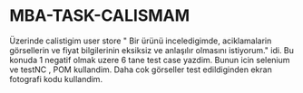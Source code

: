 # MBA-TASK-CALISMAM
Üzerinde calistigim user store " Bir ürünü inceledigimde, aciklamalarin görsellerin ve fiyat bilgilerinin eksiksiz ve anlaşılır olmasını istiyorum." idi. Bu konuda 1 negatif olmak uzere 6 tane test case yazdim. Bunun icin selenium ve testNC , POM kullandim. Daha cok görseller test edildiginden ekran fotografi kodu kullandim.  
